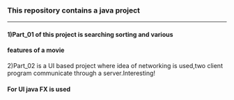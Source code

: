 ### This repository contains a java project

---
#### 1)Part_01 of this project is searching sorting and various
#### features of a movie 
2)Part_02 is a UI based project where idea of networking is used,two client program communicate through a server.Interesting!  
#### For UI java FX is used
